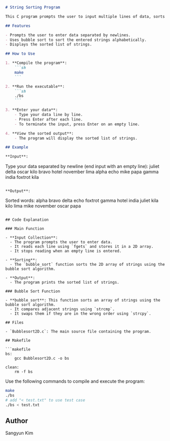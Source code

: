 ```markdown
# String Sorting Program

This C program prompts the user to input multiple lines of data, sorts the lines in alphabetical order using the bubble sort algorithm, and then displays the sorted list.

## Features

- Prompts the user to enter data separated by newlines.
- Uses bubble sort to sort the entered strings alphabetically.
- Displays the sorted list of strings.

## How to Use

1. **Compile the program**:
    ```sh
    make
    ```

2. **Run the executable**:
    ```sh
    ./bs
    ```

3. **Enter your data**:
    - Type your data line by line.
    - Press Enter after each line.
    - To terminate the input, press Enter on an empty line.

4. **View the sorted output**:
    - The program will display the sorted list of strings.

## Example

**Input**:
```
Type your data separated by newline (end input with an empty line):
juliet
delta
oscar
kilo
bravo
hotel
november
lima
alpha
echo
mike
papa
gamma
india
foxtrot
kila
```

**Output**:
```
Sorted words:
alpha
bravo
delta
echo
foxtrot
gamma
hotel
india
juliet
kila
kilo
lima
mike
november
oscar
papa
```

## Code Explanation

### Main Function

- **Input Collection**: 
  - The program prompts the user to enter data.
  - It reads each line using `fgets` and stores it in a 2D array.
  - It stops reading when an empty line is entered.

- **Sorting**:
  - The `bubble_sort` function sorts the 2D array of strings using the bubble sort algorithm.

- **Output**:
  - The program prints the sorted list of strings.

### Bubble Sort Function

- **bubble_sort**: This function sorts an array of strings using the bubble sort algorithm.
  - It compares adjacent strings using `strcmp`.
  - It swaps them if they are in the wrong order using `strcpy`.

## Files

- `Bubblesort2D.c`: The main source file containing the program.

## Makefile

```makefile
bs:
	gcc Bubblesort2D.c -o bs

clean:
	rm -f bs
```

Use the following commands to compile and execute the program:

```sh
make
./bs
# add "< test.txt" to use test case
./bs < test.txt
```

## Author

Sangyun Kim